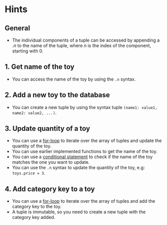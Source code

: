 # Hints

## General

- The individual components of a tuple can be accessed by appending a _.n_ to the name of the tuple, where _n_ is the index of the component, starting with 0.

## 1. Get name of the toy

- You can access the name of the toy by using the `.n` syntax.

## 2. Add a new toy to the database

- You can create a new tuple by using the syntax tuple `(name1: value1, name2: value2, ...)`.

## 3. Update quantity of a toy

- You can use a [for-loop][for-loop] to iterate over the array of tuples and update the quantity of the toy.
- You can use earlier implemented functions to get the name of the toy.
- You can use a [conditional statement][conditional-statement] to check if the name of the toy matches the one you want to update.
- You can use the `.n` syntax to update the quantity of the toy, e.g: `toys.price = 3`.

## 4. Add category key to a toy

- You can use a [for-loop][for-loop] to iterate over the array of tuples and add the category key to the toy.
- A tuple is immutable, so you need to create a new tuple with the category key added.
  
[for-loop]: https://docs.swift.org/swift-book/documentation/the-swift-programming-language/controlflow/#For-In-Loops
[conditional-statement]: https://docs.swift.org/swift-book/documentation/the-swift-programming-language/controlflow/#Conditional-Statements
